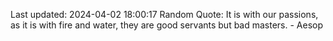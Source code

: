 Last updated: 2024-04-02 18:00:17
Random Quote: It is with our passions, as it is with fire and water, they are good servants but bad masters. - Aesop